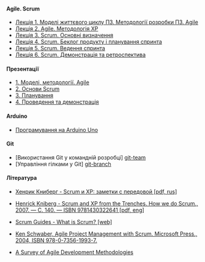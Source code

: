 #### Agile. Scrum

- [Лекція 1. Моделі життєвого циклу ПЗ. Методології розробки ПЗ. Agile][models]
- [Лекція 2. Agile. Методологія XP][agile]
- [Лекція 3. Scrum. Основні визначення][scrum]
- [Лекція 4. Scrum. Беклог продукту і планування спринта][scrum-backlog]
- [Лекція 5. Scrum. Ведення спринта][scrum-sprint]
- [Лекція 6. Scrum. Демонстрація та ретроспектива][scrum-demo]

#### Презентації

- [1. Моделі, методології. Agile](https://docs.google.com/presentation/d/15Hw1CLjKXPVLNgqqf-JMovqajocDniuPWr8ANL7PRnM/edit?usp=sharing)
- [2. Основи Scrum](https://docs.google.com/presentation/d/1sEZEKbAEtMp8sd5VzCBk8OfTuBkcnBV0X-LyCDef9zE/edit?usp=sharing)
- [3. Планування](https://docs.google.com/presentation/d/1fpQzWrs79liB87vzo7t1YxmZch6TmYLjxxjfbGVZUlI/edit?usp=sharing)
- [4. Проведення та демонстрація](https://docs.google.com/presentation/d/1cw3mV9nDLnl5gcxqawrrGwJk6uzzJ8qdj7svhdJY4gU/edit?usp=sharing)

#### Arduino

- [Програмування на Arduino Uno][arduino-uno]

#### Git

- [Використання Git у командній розробці] [git-team]
- [Управління гілками у Git] [git-branch]

#### Література

- [Хенрик Книберг - Scrum и XP: заметки с передовой [pdf, rus]][1]
- [Henrick Kniberg - Scrum and XP from the Trenches. How we do Scrum., 2007. — С. 140. — ISBN 9781430322641 [pdf, eng]][2]
- [Scrum Guides - What is Scrum? [web]][3]
- [Ken Schwaber, Agile Project Management with Scrum. Microsoft Press., 2004, ISBN 978-0-7356-1993-7.][4]
- [A Survey of Agile Development Methodologies][5]

  [arduino-uno]: https://docs.google.com/document/d/17H5htTegK6TyX94-zfezOF47gK0z6ezXyu0hwhOmU_s/edit?usp=sharing
  [models]: https://docs.google.com/document/d/1A3TUqxnawDMib4efsMcg3GZo2NFH16u9zt20FqO-urs/edit?usp=sharing
  [agile]:  https://docs.google.com/document/d/1WywhdrMJnKD2ZnbVZ_d9iEJh9pCyjmPNK2u5jTr6g2c/edit?usp=sharing
  [scrum]:  https://docs.google.com/document/d/1xwSbxaTLM8vg8VteU2MWyODZA3VjGSdHAvn9QgzdgOk/edit?usp=sharing
  [scrum-backlog]:  https://docs.google.com/document/d/1bld406N2Op12mCc8GlcURMHJwF06Q6f97dXYXLKSPoM/edit?usp=sharing
  [scrum-sprint]:  https://docs.google.com/document/d/1BApXnATrIes9Slu0NCzz_X8N_i3ayqXc8Rvv9HQyQj0/edit?usp=sharing
  [scrum-demo]:  https://docs.google.com/document/d/1kfcJRslmWRxZZYvBWhTw9a2zaXo-kDAGEhfDleaBfdY/edit?usp=sharing
  [git-team]: https://docs.google.com/document/d/1Kk5fcneCTv3iKePRM1dHCJGOpChPuvyup_FI_3DeokU/edit?usp=sharing
  [git-branch]: https://docs.google.com/document/d/1qj6O8iriCoILVtqNQzljrdXqsTDPl1awMX99R--Yyik/edit?usp=sharing
  [1]: http://scrum.org.ua/wp-content/uploads/2008/12/scrum_xp-from-the-trenches-rus-final.pdf
  [2]: http://www.scrumguides.org/
  [3]: http://www.scrumguides.org/
  [4]: http://dbmanagement.info/Books/MIX/Agile_Project_Management_With_Scrum.pdf
  [5]: http://agile.csc.ncsu.edu/SEMaterials/AgileMethods.pdf

